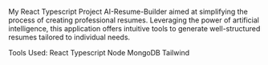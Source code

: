 My React Typescript Project AI-Resume-Builder
 aimed at simplifying the process of creating professional resumes. 
Leveraging the power of artificial intelligence, this application offers intuitive tools to generate well-structured resumes tailored to individual needs. 

Tools Used:
 React
Typescript
 Node
 MongoDB
 Tailwind
 
